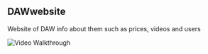 ## DAWwebsite
Website of DAW info about them such as prices, videos and users

<img src='DAWwebsitePreview.gif' title='Video Walkthrough' width='' alt='Video Walkthrough' />
